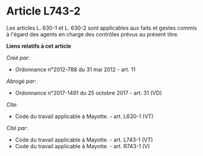 # Article L743-2

Les articles L. 630-1 et L. 630-2 sont applicables aux faits et gestes commis à l'égard des agents en charge des contrôles
prévus au présent titre.

**Liens relatifs à cet article**

_Créé par_:

  - Ordonnance n°2012-788 du 31 mai 2012 - art. 11

_Abrogé par_:

  - Ordonnance n°2017-1491 du 25 octobre 2017 - art. 31 (VD)

_Cite_:

  - Code du travail applicable à Mayotte. - art. L630-1 (VT)

_Cité par_:

  - Code du travail applicable à Mayotte. - art. L743-1 (VT)
  - Code du travail applicable à Mayotte. - art. R743-1 (V)
